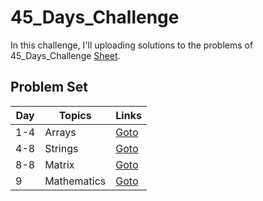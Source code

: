 # 45_Days_Challenge

In this challenge, I'll uploading solutions to the problems of 45_Days_Challenge [Sheet](https://docs.google.com/spreadsheets/d/1MGVBJ8HkRbCnU6EQASjJKCqQE8BWng4qgL0n3vCVOxE/edit#gid=0).

## Problem Set

| Day | Topics      | Links                           |
| --- | ----------- | ------------------------------- |
| 1-4 | Arrays      | [Goto](./Arrays/readme.md)      |
| 4-8 | Strings     | [Goto](./Strings/readme.md)     |
| 8-8 | Matrix      | [Goto](./Matrix/readme.md)      |
| 9   | Mathematics | [Goto](./Mathematics/readme.md) |
